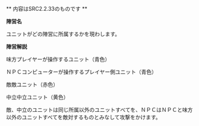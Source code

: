 ** 内容はSRC2.2.33のものです **

**陣営名**

ユニットがどの陣営に所属するかを現わします。

**陣営解説**

味方プレイヤーが操作するユニット（青色）

ＮＰＣコンピューターが操作するプレイヤー側ユニット（青色）

敵敵ユニット（赤色）

中立中立ユニット（黄色）

敵、中立のユニットは同じ所属以外のユニットすべてを、ＮＰＣはＮＰＣと味方以外のユニットすべてを敵対するものとみなして攻撃をかけます。
